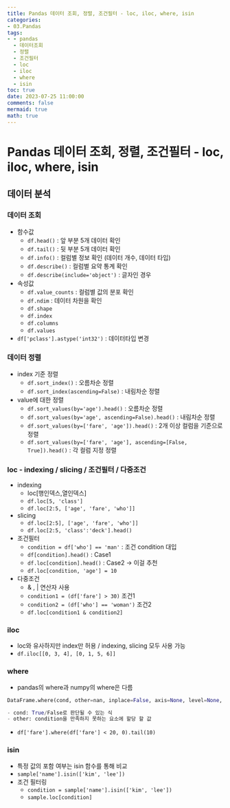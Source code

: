 ```yaml
---
title: Pandas 데이터 조회, 정렬, 조건필터 - loc, iloc, where, isin
categories:
- 03.Pandas
tags:
- - pandas
  - 데이터조회
  - 정렬
  - 조건필터
  - loc
  - iloc
  - where
  - isin
toc: true
date: 2023-07-25 11:00:00
comments: false
mermaid: true
math: true
---
```

# Pandas 데이터 조회, 정렬, 조건필터 - loc, iloc, where, isin

## 데이터 분석
### 데이터 조회
- 함수값
    - `df.head()` : 앞 부분 5개 데이터 확인
    - `df.tail()` : 뒷 부분 5개 데이터 확인
    - `df.info()` : 컬럼별 정보 확인 (데이터 개수, 데이터 타입)
    - `df.describe()` : 컬럼별 요약 통계 확인
    - `df.describe(include='object')` : 글자인 경우
- 속성값
    - `df.value_counts` : 컬럼별 값의 분포 확인
    - `df.ndim` : 데이터 차원을 확인
    - `df.shape`
    - `df.index`
    - `df.columns`
    - `df.values`
- `df['pclass'].astype('int32')` : 데이터타입 변경

### 데이터 정렬
- index 기준 정렬
    - `df.sort_index()` : 오름차순 정렬
    - `df.sort_index(ascending=False)` : 내림차순 정렬
- value에 대한 정렬
    - `df.sort_values(by='age').head()` : 오름차순 정렬
    - `df.sort_values(by='age', ascending=False).head()` : 내림차순 정렬
    - `df.sort_values(by=['fare', 'age']).head()` : 2개 이상 컬럼을 기준으로 정렬
    - `df.sort_values(by=['fare', 'age'], ascending=[False, True]).head()` : 각 컬럼 지정 정렬

### loc - indexing / slicing / 조건필터 / 다중조건
- indexing
    - loc[행인덱스,열인덱스]
    - `df.loc[5, 'class']`
    - `df.loc[2:5, ['age', 'fare', 'who']]`
- slicing
    - `df.loc[2:5], ['age', 'fare', 'who']]`
    - `df.loc[2:5, 'class':'deck'].head()`
- 조건필터
    - `condition = df['who'] == 'man'` : 조건 condition 대입
    - `df[condition].head()`  : Case1
    - `df.loc[condition].head()` : Case2 -> 이걸 추천
    - `df.loc[condition, 'age'] = 10`
- 다중조건
    - & , | 연산자 사용
    - `condition1 = (df['fare'] > 30)`  조건1
    - `condition2 = (df['who'] == 'woman')` 조건2
    - `df.loc[condition1 & condition2]`

### iloc
- loc와 유사하지만 index만 허용 / indexing, slicing 모두 사용 가능
- `df.iloc[[0, 3, 4], [0, 1, 5, 6]]`

### where
- pandas의 where과 numpy의 where은 다름
```python
DataFrame.where(cond, other=nan, inplace=False, axis=None, level=None, errors='raise', try_cast=False)

- cond: True/False로 판단될 수 있는 식
- other: condition을 만족하지 못하는 요소에 할당 할 값
```
- `df['fare'].where(df['fare'] < 20, 0).tail(10)`

### isin
- 특정 값의 포함 여부는 isin 함수를 통해 비교
- `sample['name'].isin(['kim', 'lee'])`
- 조건 필터링
    - `condition = sample['name'].isin(['kim', 'lee'])`
    - `sample.loc[condition]`

